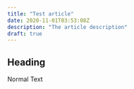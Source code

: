 ```yaml
---
title: "Test article"
date: 2020-11-01T03:53:08Z
description: "The article description"
draft: true
---
```


## Heading

Normal Text